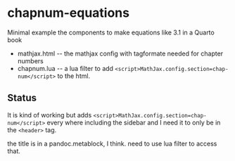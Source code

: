 # chapnum-equations

Minimal example the components to make equations like 3.1 in a Quarto book

* mathjax.html -- the mathjax config with tagformate needed for chapter numbers
* chapnum.lua -- a lua filter to add `<script>MathJax.config.section=chap-num</script>` to the html.

## Status

It is kind of working but adds `<script>MathJax.config.section=chap-num</script>` every where including the sidebar and I need it to only be in the `<header>` tag.

the title is in a pandoc.metablock, I think. need to use lua filter to access that. 
